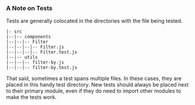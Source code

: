 ### A Note on Tests

Tests are generally colocated in the directories with the file being tested.

```
|- src
|--|-- components
|--|--|-- Filter
|--|--|--|-- Filter.js
|--|--|--|-- Filter.test.js
|--|-- utils
|--|--|-- filter-by.js
|--|--|-- filter-by.test.js
```

That said, sometimes a test spans multiple files. In these cases, they are placed in this handy test directory. New tests should always be placed next to their primary module, even if they do need to import other modules to make the tests work.
